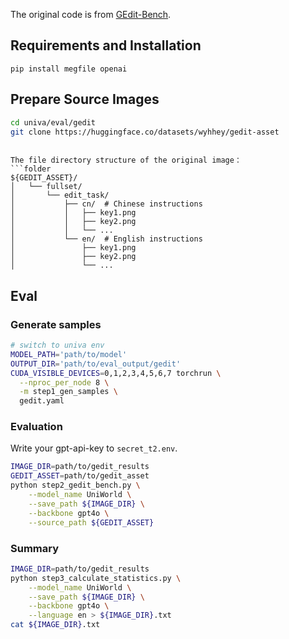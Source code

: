 
The original code is from [GEdit-Bench](https://github.com/stepfun-ai/Step1X-Edit/blob/main/GEdit-Bench/EVAL.md).

## Requirements and Installation

```
pip install megfile openai 
```

## Prepare Source Images

```bash
cd univa/eval/gedit
git clone https://huggingface.co/datasets/wyhhey/gedit-asset
```

<!-- Prepare the original image and metadata json following the example code in `step0_generate_image_example.py`

```bash
GEDIT_ASSET="/opt/dlami/nvme/wyh/code/fluxkontext_qwenvl/univa/eval/gedit/gedit_asset"
python step0_prepare_gedit.py --save_path ${GEDIT_ASSET} --json_file_path gedit_edit.json -->
```

The file directory structure of the original image：
```folder
${GEDIT_ASSET}/
│   └── fullset/
│       └── edit_task/
│           ├── cn/  # Chinese instructions
│           │   ├── key1.png
│           │   ├── key2.png
│           │   └── ...
│           └── en/  # English instructions
│               ├── key1.png
│               ├── key2.png
│               └── ...
```

## Eval


### Generate samples

```bash
# switch to univa env
MODEL_PATH='path/to/model'
OUTPUT_DIR='path/to/eval_output/gedit'
CUDA_VISIBLE_DEVICES=0,1,2,3,4,5,6,7 torchrun \
  --nproc_per_node 8 \
  -m step1_gen_samples \
  gedit.yaml 
```

### Evaluation

Write your gpt-api-key to `secret_t2.env`.

```bash
IMAGE_DIR=path/to/gedit_results
GEDIT_ASSET=path/to/gedit_asset
python step2_gedit_bench.py \
    --model_name UniWorld \
    --save_path ${IMAGE_DIR} \
    --backbone gpt4o \
    --source_path ${GEDIT_ASSET}
```

### Summary
```bash
IMAGE_DIR=path/to/gedit_results
python step3_calculate_statistics.py \
    --model_name UniWorld \
    --save_path ${IMAGE_DIR} \
    --backbone gpt4o \
    --language en > ${IMAGE_DIR}.txt
cat ${IMAGE_DIR}.txt
```
